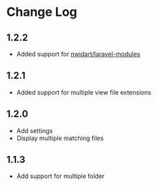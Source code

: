 # Change Log

## 1.2.2
- Added support for [nwidart/laravel-modules](https://packagist.org/packages/nwidart/laravel-modules)

## 1.2.1
- Added support for multiple view file extensions

## 1.2.0
- Add settings
- Display multiple matching files

## 1.1.3
- Add support for multiple folder
